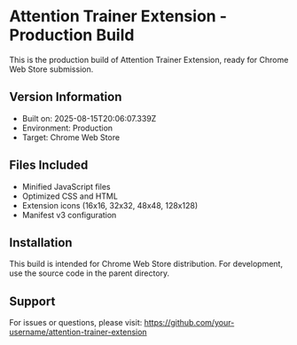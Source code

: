 # Attention Trainer Extension - Production Build

This is the production build of Attention Trainer Extension, ready for Chrome Web Store submission.

## Version Information
- Built on: 2025-08-15T20:06:07.339Z
- Environment: Production
- Target: Chrome Web Store

## Files Included
- Minified JavaScript files
- Optimized CSS and HTML
- Extension icons (16x16, 32x32, 48x48, 128x128)
- Manifest v3 configuration

## Installation
This build is intended for Chrome Web Store distribution. For development, use the source code in the parent directory.

## Support
For issues or questions, please visit: https://github.com/your-username/attention-trainer-extension
